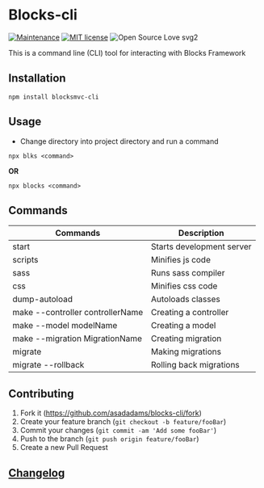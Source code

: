 # Blocks-cli

[![Maintenance](https://img.shields.io/badge/Maintained%3F-yes-green.svg)](https://GitHub.com/asadadams/chrome-CE/graphs/commit-activity)
[![MIT license](https://img.shields.io/badge/License-MIT-blue.svg)](https://lbesson.mit-license.org/)
![Open Source Love svg2](https://badges.frapsoft.com/os/v2/open-source.svg?v=103)

This is a command line (CLI) tool for interacting with Blocks Framework

## Installation

```
npm install blocksmvc-cli
```

## Usage

- Change directory into project directory and run a command

`npx blks <command>`

**OR**

`npx blocks <command>`

## Commands

| Commands                         | Description               |
| -------------------------------- | ------------------------- |
| start                            | Starts development server |
| scripts                          | Minifies js code          |
| sass                             | Runs sass compiler        |
| css                              | Minifies css code         |
| dump-autoload                    | Autoloads classes         |
| make --controller controllerName | Creating a controller     |
| make --model modelName           | Creating a model          |
| make --migration MigrationName   | Creating migration        |
| migrate                          | Making migrations         |
| migrate --rollback               | Rolling back migrations   |

## Contributing

1. Fork it (<https://github.com/asadadams/blocks-cli/fork>)
2. Create your feature branch (`git checkout -b feature/fooBar`)
3. Commit your changes (`git commit -am 'Add some fooBar'`)
4. Push to the branch (`git push origin feature/fooBar`)
5. Create a new Pull Request

## [Changelog](CHANGELOG.md)

